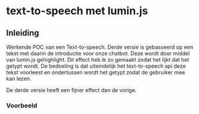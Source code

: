 # text-to-speech met lumin.js

## Inleiding
Werkende POC van een Text-to-speech. Derde versie is gebasseerd op een tekst met daarin de introductie voor onze chatbot. Deze wordt door middel van lumin.js gehighlight. Dit effect heb ik zo gemaakt zodat het lijkt dat het getypt wordt. De bedoeling is dat uiteindelijk het text-to-speech api deze tekst voorleest en ondertussen wordt het getypt zodat de gebruiker mee kan lezen. 

De derde versie heeft een fijner effect dan de vorige.

### Voorbeeld

